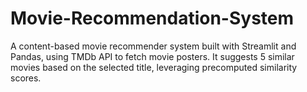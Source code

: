 # Movie-Recommendation-System
A content-based movie recommender system built with Streamlit and Pandas, using TMDb API to fetch movie posters. It suggests 5 similar movies based on the selected title, leveraging precomputed similarity scores. 
